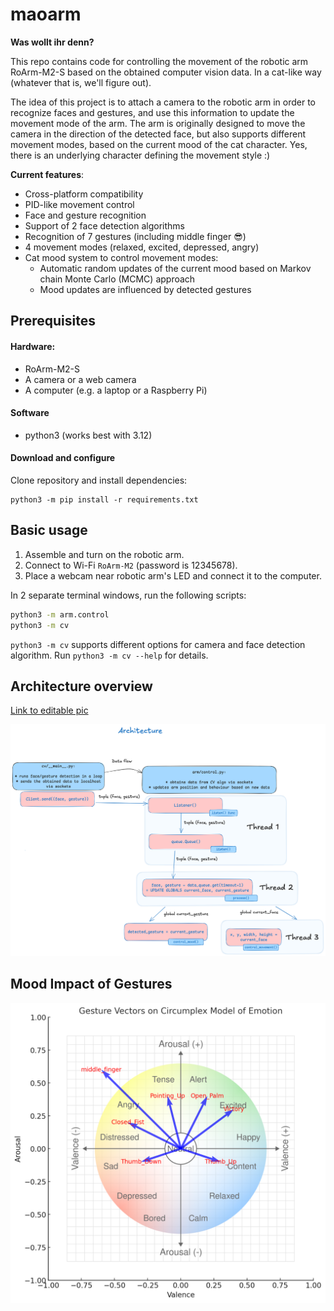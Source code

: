# maoarm

**Was wollt ihr denn?**  
  
This repo contains code for controlling the movement of the robotic arm RoArm-M2-S based on the obtained computer vision data. In a cat-like way (whatever that is, we'll figure out).

The idea of this project is to attach a camera to the robotic arm in order to recognize faces and gestures, and use this information to update the movement mode of the arm. The arm is originally designed to move the camera in the direction of the detected face, but also supports different movement modes, based on the current mood of the cat character. Yes, there is an underlying character defining the movement style :)

**Current features**:
* Cross-platform compatibility
* PID-like movement control
* Face and gesture recognition
* Support of 2 face detection algorithms
* Recognition of 7 gestures (including middle finger :sunglasses:)
* 4 movement modes (relaxed, excited, depressed, angry)
* Cat mood system to control movement modes:
    * Automatic random updates of the current mood based on Markov chain Monte Carlo (MCMC) approach
    * Mood updates are influenced by detected gestures

## Prerequisites
#### Hardware:
* RoArm-M2-S
* A camera or a web camera
* A computer (e.g. a laptop or a Raspberry Pi)

#### Software
* python3 (works best with 3.12) 

#### Download and configure
Clone repository and install dependencies:
```
python3 -m pip install -r requirements.txt
```

## Basic usage

1. Assemble and turn on the robotic arm.
2. Connect to Wi-Fi `RoArm-M2` (password is 12345678).
3. Place a webcam near robotic arm's LED and connect it to the computer.

In 2 separate terminal windows, run the following scripts:

```sh
python3 -m arm.control
python3 -m cv
```

`python3 -m cv` supports different options for camera and face detection algorithm. Run `python3 -m cv --help` for details.

## Architecture overview
[Link to editable pic](https://excalidraw.com/#json=YMj9FkYP01Mxj0f9aDgZH,iCZbDP2nFBiHpHw-pKpiCQ)

![image](.assets/arch.png)

## Mood Impact of Gestures
![image](.assets/mood_impact_gestures.png)
